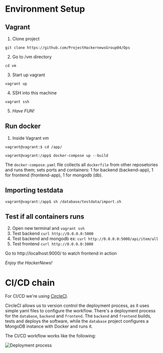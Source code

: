 # Environment Setup

## Vagrant

1. Clone project

``` git clone https://github.com/ProjectHackernewsGroup04/Ops ```

2. Go to /vm directory

``` cd vm ```

3. Start up vagrant

``` vagrant up ```

4. SSH into this machine

``` vagrant ssh ```

5. _Have FUN!_

## Run docker 

1. Inside Vagrant vm


```vagrant@vagrant:$ cd /app/ ```

```vagrant@vagrant:/app$ docker-compose up --build```

The `docker-compose.yaml` file collects all `dockerfile` from other reposetories and runs them; sets ports and containers:
1 for backend (backend-app), 1 for frontend (frontend-app), 1 for mongodb (db).

## Importing testdata

```vagrant@vagrant:/app$ sh /database/testdata/import.sh```

## Test if all containers runs

2. Open new terminal and `vagrant ssh`
3. Test backend `curl http://0.0.0.0:5000`
4. Test backend and mongodb ex: `curl http://0.0.0.0:5000/api/item/all`
5. Test frontend `curl http://0.0.0.0:3000`

Go to http://localhost:9000/ to watch frontend in action

_Enjoy the HackerNews!_

# CI/CD chain
For CI/CD we're using [CircleCI](https://circleci.com/). 

CircleCI allows us to version control the deployment process, as it uses simple yaml files to configure the workflow.
There's a deployment process for the `database`, `backend` and `frontend`. The `backend` and `frontend` builds, tests and deploys the software, while the `database` project configures a MongoDB instance with Docker and runs it.

The CI/CD workflow works like the following:

![Deployment process](https://raw.githubusercontent.com/ProjectHackernewsGroup04/Ops/master/deployment-process.jpg)
